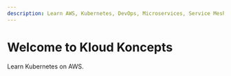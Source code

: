 ```yaml
---
description: Learn AWS, Kubernetes, DevOps, Microservices, Service Mesh, CI/CD, Logging, Monitoring, and more all in one place.
---
```


# Welcome to Kloud Koncepts

Learn Kubernetes on AWS.